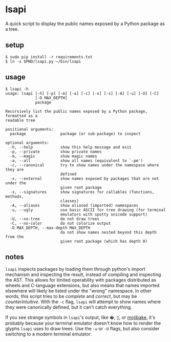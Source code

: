 # lsapi

A quick script to display the public names exposed by a Python package as a tree.

## setup

```console
$ sudo pip install -r requirements.txt
$ ln -s $PWD/lsapi.py ~/bin/lsapi
```

## usage

```console
$ lsapi -h
usage: lsapi [-h] [-p] [-m] [-a] [-c] [-x] [-s] [-A] [-u] [-U] [-C]
             [-D MAX_DEPTH]
             package

Recursively list the public names exposed by a Python package, formatted as a
readable tree

positional arguments:
  package               package (or sub-package) to inspect

optional arguments:
  -h, --help            show this help message and exit
  -p, --private         show private names
  -m, --magic           show magic names
  -a, --all             show all names (equivalent to `-pm')
  -c, --canonical       try to show names under the namespace where they are
                        defined
  -x, --external        show names exposed by packages that are not under the
                        given root package
  -s, --signatures      show signatures for callables (functions, methods,
                        classes)
  -A, --aliases         show aliased (imported) namespaces
  -u, --ugly            use basic ASCII for tree drawing (for terminal
                        emulators with spotty unicode support)
  -U, --no-tree         do not draw trees
  -C, --no-color        do not colorize output
  -D MAX_DEPTH, --max-depth MAX_DEPTH
                        do not show names nested beyond this depth from the
                        given root package (which has depth 0)
```

## notes

`lsapi` inspects packages by loading them through python's import mechanism and
inspecting the result, instead of compiling and inspecting the AST. This allows
for limited operability with packages distributed as wheels and C-language
extensions, but also means that names imported elsewhere will likely be listed
under the "wrong" namespace. In other words, this script tries to be _complete_
and _correct_, but may be _counterintuitive_. With the `-c` flag, `lsapi` will
attempt to show names where they were canonically defined, but it can't catch
everything.

If you see strange symbols in `lsapi`'s output, like �, ▯, or
[mojibake](https://en.wikipedia.org/wiki/Mojibake), it's probably because your
terminal emulator doesn't know how to render the glyphs `lsapi` uses to draw
trees. Use the `-u` or `-U` flags, but also consider switching to a modern
terminal emulator.
